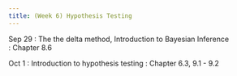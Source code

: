 ```yaml
---
title: (Week 6) Hypothesis Testing
---
```


Sep 29
: The the delta method, Introduction to Bayesian Inference  
  : Chapter 8.6

Oct 1
: Introduction to hypothesis testing
  : Chapter 6.3, 9.1 - 9.2
